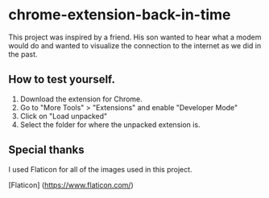 # chrome-extension-back-in-time

This project was inspired by a friend.  His son wanted to hear what a modem would do and wanted to visualize the connection to the internet as we did in the past.

## How to test yourself.

1. Download the extension for Chrome.
2. Go to "More Tools" > "Extensions" and enable "Developer Mode"
3. Click on "Load unpacked"
4. Select the folder for where the unpacked extension is.

## Special thanks

I used Flaticon for all of the images used in this project.

[Flaticon] (https://www.flaticon.com/)
